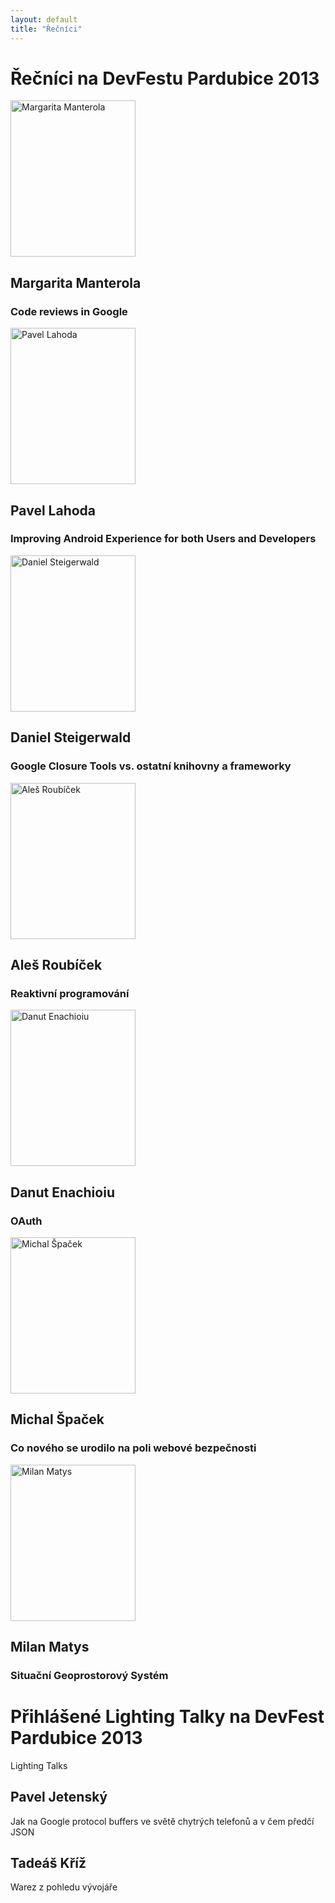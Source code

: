 ```yaml
---
layout: default
title: "Řečníci"
---
```



Řečníci na DevFestu Pardubice 2013
==============================

<section id="speakers">
  <div class="speaker other">
    <a href="https://plus.google.com/116248355703511835235/posts">
      <img src="/data/imgs/recnici/margarita-manterola.png" width="200" height="250" alt="Margarita Manterola" />
    </a>
    <div class="info">
      <h2>Margarita Manterola</h2>
      <h3>Code reviews in Google</h3>
    </div>
  </div>
  <div class="speaker android">
    <a href="https://plus.google.com/117190320619563188760/posts">
      <img src="/data/imgs/recnici/pavel-lahoda.png" width="200" height="250" alt="Pavel Lahoda" />
    </a>
    <div class="info">
      <h2>Pavel Lahoda</h2>
      <h3>Improving Android Experience for both Users and Developers</h3>
    </div>
  </div>
  <div class="speaker web">
    <a href="https://plus.google.com/101409281065555048852/posts">
      <img src="/data/imgs/recnici/daniel-steigerwald.jpg" width="200" height="250" alt="Daniel Steigerwald" />
    </a>
    <div class="info">
      <h2>Daniel Steigerwald</h2>
      <h3>Google Closure Tools vs. ostatní knihovny a frameworky</h3>
    </div>
  </div>
  <div class="speaker other">
    <a href="https://plus.google.com/116686511632701626203/posts">
      <img src="/data/imgs/recnici/ales-roubicek.png" width="200" height="250" alt="Aleš Roubíček" />
    </a>
    <div class="info">
      <h2>Aleš Roubíček</h2>
      <h3>Reaktivní programování</h3>
    </div>
  </div>
  <div class="speaker other">
    <a href="https://plus.google.com/107521513699425693002/posts">
      <img src="/data/imgs/recnici/danut-enachioiu.png" width="200" height="250" alt="Danut Enachioiu" />
    </a>
    <div class="info">
      <h2>Danut Enachioiu</h2>
      <h3>OAuth</h3>
    </div>
  </div>
  <div class="speaker web">
    <a href="https://plus.google.com/113127038390856514619/posts">
      <img src="/data/imgs/recnici/michal-spacek.png" width="200" height="250" alt="Michal Špaček" />
    </a>
    <div class="info">
      <h2>Michal Špaček</h2>
      <h3>Co nového se urodilo na poli webové bezpečnosti</h3>
    </div>
  </div>
  <div class="speaker other">
    <a href="https://plus.google.com/110240736663057524144/posts">
      <img src="/data/imgs/recnici/milan-matys.png" width="200" height="250" alt="Milan Matys" />
    </a>
    <div class="info">
      <h2>Milan Matys</h2>
      <h3>Situační Geoprostorový Systém</h3>
    </div>
  </div>
</section>
<div style="clear: both;"></div>

Přihlášené Lighting Talky na DevFest Pardubice 2013
===================================================

<div id="program">
  <div class="program-item row blocks">
    <div class="program-item-time span2">
      <span class="time">Lighting Talks</span>
      <div class="border">
        <span class="blue"></span>
        <span class="red"></span>
        <span class="yellow"></span>
        <span class="green"></span>
      </div>
    </div>
    <div class="program-item-text span10">
      <div class="row">
        <div class="span2 other">
          <div class="inside-1">
            <div class="inside-2">
              <h2>Pavel Jetenský</h2>
              <p>Jak na Google protocol buffers ve světě chytrých telefonů a v čem předčí JSON</p>
            </div>
          </div>        
        </div>
        <div class="span2 web">
          <div class="inside-1">
            <div class="inside-2">
              <h2>Tadeáš Kříž</h2>
              <p>Warez z pohledu vývojáře</p>
            </div>
          </div>
        </div>
      </div>
    </div>
  </div>
</div>